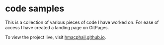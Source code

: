 code samples
============

This is a collection of various pieces of code I have worked on. For ease of access I have created a landing page on GitPages.

To view the project live, visit [hmacphail.github.io](http://hmacphail.github.io/code-samples/).